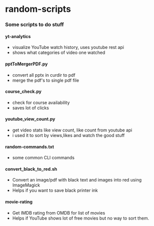 # random-scripts

### Some scripts to do stuff


#### yt-analytics
 - visualize YouTube watch history, uses youtube rest api
 - shows what categories of video one watched

#### pptToMergerPDF.py
 - convert all pptx in curdir to pdf
 - merge the pdf's to single pdf file

#### course_check.py
 - check for course availability
 - saves lot of clicks

#### youtube_view_count.py
 - get video stats like view count, like count from youtube api
 - i used it to sort by views,likes and watch the good stuff

#### random-commands.txt
 - some common CLI commands

#### convert_black_to_red.sh
- Convert an image/pdf with black text and images into red using ImageMagick
- Helps if you want to save black printer ink


#### movie-rating
- Get IMDB rating from OMDB for list of movies
- Helps if YouTube shows lot of free movies but no way to sort them.
